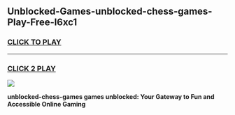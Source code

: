 
## Unblocked-Games-unblocked-chess-games-Play-Free-l6xc1
<h3>
<a href="https://premium76.site?title=unblocked-chess-games&ref=09A">CLICK TO PLAY</a></h3>
<hr>

<h3>
<a href="https://premium76.site?title=unblocked-chess-games&ref=09A">CLICK 2 PLAY</a>
  
</h3>

<a href="https://premium76.site?title=unblocked-chess-games&ref=09A"><img src="https://clearcache.store/games.png"></a>


**unblocked-chess-games games unblocked: Your Gateway to Fun and Accessible Online Gaming**

